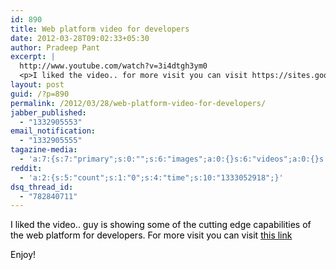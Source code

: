 ```yaml
---
id: 890
title: Web platform video for developers
date: 2012-03-28T09:02:33+05:30
author: Pradeep Pant
excerpt: |
  http://www.youtube.com/watch?v=3i4dtgh3ym0
  <p>I liked the video.. for more visit you can visit https://sites.google.com/a/chromium.org/dev/developers/meet-the-web-platform-companion</p>
layout: post
guid: /?p=890
permalink: /2012/03/28/web-platform-video-for-developers/
jabber_published:
  - "1332905553"
email_notification:
  - "1332905555"
tagazine-media:
  - 'a:7:{s:7:"primary";s:0:"";s:6:"images";a:0:{}s:6:"videos";a:0:{}s:11:"image_count";s:1:"0";s:6:"author";s:7:"1995146";s:7:"blog_id";s:7:"1919664";s:9:"mod_stamp";s:19:"2012-03-28 03:39:13";}'
reddit:
  - 'a:2:{s:5:"count";s:1:"0";s:4:"time";s:10:"1333052918";}'
dsq_thread_id:
  - "782840711"
---
```

<span style="color:#000000;">I liked the video.. guy is showing some of the cutting edge capabilities of the web platform for developers. For more visit you can visit <a href="https://sites.google.com/a/chromium.org/dev/developers/meet-the-web-platform-companion"><span style="color:#000000;">this link</span></a></span>

<span style="color:#000000;">Enjoy!</span>

&nbsp;